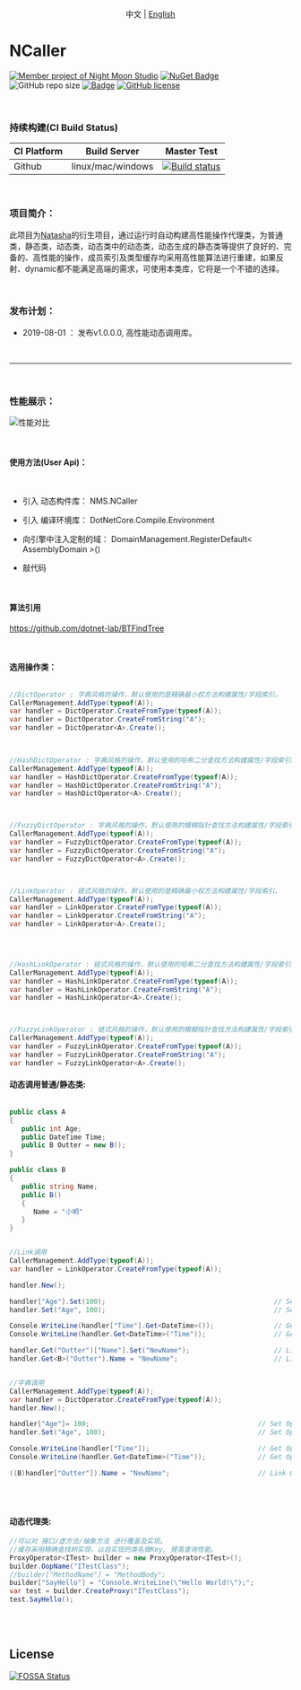 

<p align="center">
  <span>中文</span> |  
  <a href="https://github.com/night-moon-studio/ncaller/tree/master/lang/english">English</a>
</p>

# NCaller

[![Member project of Night Moon Studio](https://img.shields.io/badge/member%20project%20of-NMS-9e20c9.svg)](https://github.com/night-moon-studio)
[![NuGet Badge](https://buildstats.info/nuget/DotNetCore.Natasha.NCaller?includePreReleases=true)](https://www.nuget.org/packages/DotNetCore.Natasha.NCaller)
 ![GitHub repo size](https://img.shields.io/github/repo-size/night-moon-studio/ncaller.svg)
[![Badge](https://img.shields.io/badge/link-996.icu-red.svg)](https://996.icu/#/zh_CN)
[![GitHub license](https://img.shields.io/github/license/night-moon-studio/ncaller.svg)](https://github.com/night-moon-studio/NCaller/blob/master/LICENSE)


<br/>
  

### 持续构建(CI Build Status)  

| CI Platform | Build Server |  Master Test |
|--------- |------------- | --------|
| Github | linux/mac/windows | [![Build status](https://img.shields.io/github/workflow/status/night-moon-studio/ncaller/.NET%20Core/master)](https://github.com/night-moon-studio/NCaller/actions) |


<br/>    

### 项目简介： 

此项目为[Natasha](https://github.com/dotnetcore/Natasha)的衍生项目，通过运行时自动构建高性能操作代理类，为普通类，静态类，动态类，动态类中的动态类，动态生成的静态类等提供了良好的、完备的、高性能的操作，成员索引及类型缓存均采用高性能算法进行重建，如果反射、dynamic都不能满足高端的需求，可使用本类库，它将是一个不错的选择。  

<br/>    


### 发布计划： 
  
 - 2019-08-01 ： 发布v1.0.0.0, 高性能动态调用库。  
 
 <br/>  
 
---------------------  
 <br/>  
 
### 性能展示：  

![性能对比](https://github.com/night-moon-studio/NCaller/blob/master/Image/%E6%80%A7%E8%83%BD%E6%B5%8B%E8%AF%951.png)  

 <br/> 

#### 使用方法(User Api)：  

 <br/>  
 
 - 引入 动态构件库： NMS.NCaller

 - 引入 编译环境库： DotNetCore.Compile.Environment

 - 向引擎中注入定制的域： DomainManagement.RegisterDefault< AssemblyDomain >()

 - 敲代码  
 
<br/>  

#### 算法引用

https://github.com/dotnet-lab/BTFindTree


<br/>
  

#### 选用操作类：

```C#

//DictOperator : 字典风格的操作，默认使用的是精确最小权方法构建属性/字段索引。
CallerManagement.AddType(typeof(A));
var handler = DictOperator.CreateFromType(typeof(A));
var handler = DictOperator.CreateFromString("A");
var handler = DictOperator<A>.Create();


 
//HashDictOperator : 字典风格的操作，默认使用的哈希二分查找方法构建属性/字段索引。
CallerManagement.AddType(typeof(A));
var handler = HashDictOperator.CreateFromType(typeof(A));
var handler = HashDictOperator.CreateFromString("A");
var handler = HashDictOperator<A>.Create();



//FuzzyDictOperator : 字典风格的操作，默认使用的模糊指针查找方法构建属性/字段索引。
CallerManagement.AddType(typeof(A));
var handler = FuzzyDictOperator.CreateFromType(typeof(A));
var handler = FuzzyDictOperator.CreateFromString("A");
var handler = FuzzyDictOperator<A>.Create();



//LinkOperator : 链式风格的操作，默认使用的是精确最小权方法构建属性/字段索引。
CallerManagement.AddType(typeof(A));
var handler = LinkOperator.CreateFromType(typeof(A));
var handler = LinkOperator.CreateFromString("A");
var handler = LinkOperator<A>.Create();



 
//HashLinkOperator : 链式风格的操作，默认使用的哈希二分查找方法构建属性/字段索引。
CallerManagement.AddType(typeof(A));
var handler = HashLinkOperator.CreateFromType(typeof(A));
var handler = HashLinkOperator.CreateFromString("A");
var handler = HashLinkOperator<A>.Create();



//FuzzyLinkOperator : 链式风格的操作，默认使用的模糊指针查找方法构建属性/字段索引。
CallerManagement.AddType(typeof(A));
var handler = FuzzyLinkOperator.CreateFromType(typeof(A));
var handler = FuzzyLinkOperator.CreateFromString("A");
var handler = FuzzyLinkOperator<A>.Create();

```

#### 动态调用普通/静态类:  

```C#

public class A
{
   public int Age;
   public DateTime Time;
   public B Outter = new B();
}

public class B
{
   public string Name;
   public B()
   {
      Name = "小明"
   }
}


//Link调用
CallerManagement.AddType(typeof(A));
var handler = LinkOperator.CreateFromType(typeof(A));

handler.New();

handler["Age"].Set(100);                                          // Set Operator
handler.Set("Age", 100);                                          // Set Operator

Console.WriteLine(handler["Time"].Get<DateTime>());               // Get Operator
Console.WriteLine(handler.Get<DateTime>("Time"));                 // Get Operator

handler.Get("Outter")["Name"].Set("NewName");                     // Link Operator
handler.Get<B>("Outter").Name = "NewName";                        // Link Operator


//字典调用
CallerManagement.AddType(typeof(A));
var handler = DictOperator.CreateFromType(typeof(A));
handler.New();

handler["Age"]= 100;                                          // Set Operator
handler.Set("Age", 100);                                      // Set Operator

Console.WriteLine(handler["Time"]);                           // Get Operator
Console.WriteLine(handler.Get<DateTime>("Time"));             // Get Operator

((B)handler["Outter"]).Name = "NewName";                      // Link Operator
```

<br/>
<br/>  

#### 动态代理类:

```C# 
//可以对 接口/虚方法/抽象方法 进行覆盖及实现。
//缓存采用精确查找树实现，以自实现的类名做Key, 提高查询性能。
ProxyOperator<ITest> builder = new ProxyOperator<ITest>();
builder.OopName("ITestClass");
//builder["MethodName"] = "MethodBody";
builder["SayHello"] = "Console.WriteLine(\"Hello World!\");";
var test = builder.CreateProxy("ITestClass");
test.SayHello();
```

<br/>
<br/>  

## License
[![FOSSA Status](https://app.fossa.io/api/projects/git%2Bgithub.com%2Fnight-moon-studio%2FNCaller.svg?type=large)](https://app.fossa.io/projects/git%2Bgithub.com%2Fnight-moon-studio%2FNCaller?ref=badge_large) 
